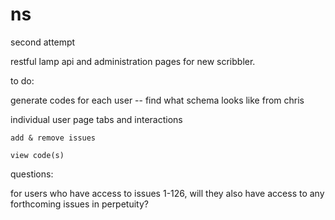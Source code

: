 ns
==

second attempt

restful lamp api and administration pages for new scribbler.

to do:

  generate codes for each user -- find what schema looks like from chris
  
  individual user page tabs and interactions
  
    add & remove issues
    
    view code(s)
    

questions:

  for users who have access to issues 1-126, will they also have access to any forthcoming issues in perpetuity?
